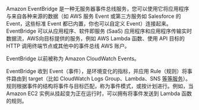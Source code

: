 Amazon EventBridge 是一种无服务器事件总线服务，您可以使用它将应用程序与来自各种来源的数据（如 AWS 服务 Event 或第三方服务如 Salesforce 的 Event，这些标准 Event 都已内置，你也可以自定义 Event）连接起来。EventBridge 可以从应用程序、软件即服务 (SaaS) 应用程序和应用程序传输实时数据流，AWS向目标提供的服务，例如 AWS Lambda 函数、使用 API 目标的 HTTP 调用终端节点或其他中的事件总线 AWS 账户。  
  
EventBridge 以前被称为 Amazon CloudWatch Events。  
  
EventBridge 收到 Event（事件），是环境变化的指标，并应用 Rule（规则）将事件路由到 target（比如 CloudWatch Logs Group、Lambda、SNS [等等服务](https://docs.aws.amazon.com/zh_cn/eventbridge/latest/userguide/eb-targets.html)）。规则根据事件的结构将事件与目标匹配，称为事件模式，或按计划进行。例如，当 Amazon EC2 实例从挂起变为正在运行时，可以拥有将事件发送到 Lambda 函数的规则。  

